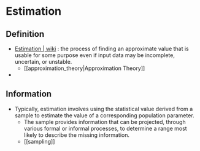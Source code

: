 # Estimation

## Definition
- [Estimation | wiki](https://en.wikipedia.org/wiki/Estimation) : the process of finding an approximate value that is usable for some purpose even if input data may be incomplete, uncertain, or unstable.
	- [[approximation_theory|Approximation Theory]]
- 

## Information
- Typically, estimation involves using the statistical value derived from a sample to estimate the value of a corresponding population parameter.
	- The sample provides information that can be projected, through various formal or informal processes, to determine a range most likely to describe the missing information.
	- [[sampling]]